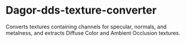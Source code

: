 # Dagor-dds-texture-converter
Converts textures containing channels for specular, normals, and metalness, and extracts Diffuse Color and Ambient Occlusion textures. 
